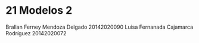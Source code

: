 # 21 Modelos 2
Brallan Ferney Mendoza Delgado 20142020090 
Luisa Fernanada Cajamarca Rodríguez 20142020072
